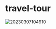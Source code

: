 # travel-tour

![20230307104910](https://user-images.githubusercontent.com/75996200/223385950-f32894e6-c17d-40b0-9137-ea65f3468d0a.png)
